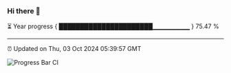 ### Hi there 👋

⏳ Year progress { ██████████████████████▁▁▁▁▁▁▁▁ } 75.47 %

---

⏰ Updated on Thu, 03 Oct 2024 05:39:57 GMT

![Progress Bar CI](https://github.com/IshwaranRudhara/GIT-ACTION/workflows/Progress%20Bar%20CI/badge.svg)
